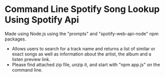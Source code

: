 # Command Line Spotify Song Lookup Using Spotify Api
Made using Node.js using the "prompts" and "spotify-web-api-node" npm packages.
* Allows users to search for a track name and returns a list of similar or exact songs as well as information about the artist, the album and a listen preview link.
* Please find attached zip file, unzip it, and start with "npm app.js" on the command line.

